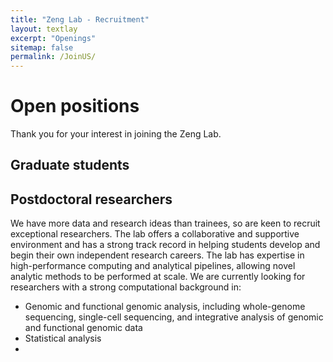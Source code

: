 ```yaml
---
title: "Zeng Lab - Recruitment"
layout: textlay
excerpt: "Openings"
sitemap: false
permalink: /JoinUS/
---
```


# Open positions

Thank you for your interest in joining the Zeng Lab.

## Graduate students



## Postdoctoral researchers

We have more data and research ideas than trainees, so are keen to recruit exceptional researchers. The lab offers a collaborative and supportive environment and has a strong track record in helping students develop and begin their own independent research careers. The lab has expertise in high-performance computing and analytical pipelines, allowing novel analytic methods to be performed at scale. We are currently looking for researchers with a strong computational background in:

- Genomic and functional genomic analysis, including whole-genome sequencing, single-cell sequencing, and integrative analysis of genomic and functional genomic data 
- Statistical analysis
- 



